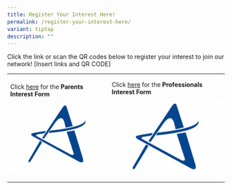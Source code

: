 ```yaml
---
title: Register Your Interest Here!
permalink: /register-your-interest-here/
variant: tiptap
description: ""
---
```

<p>Click the link or scan the QR codes below to register your interest to
join our network! [Insert links and QR CODE]</p>
<table style="minWidth: 50px">
<colgroup>
<col>
<col>
</colgroup>
<tbody>
<tr>
<td rowspan="1" colspan="1">
<p></p>
<p>Click <u>here</u> for the <strong>Parents Interest Form</strong>
</p>
<p></p>
<div class="isomer-image-wrapper">
<img style="width: 100%" height="auto" width="100%" alt="" src="/images/AC_Logo_20240912_blue_1.jpg">
</div>
<p></p>
</td>
<td rowspan="1" colspan="1">
<p></p>
<p>Click <u>here</u> for the <strong>Professionals Interest Form</strong>
</p>
<div class="isomer-image-wrapper">
<img style="width: 100%" height="auto" width="100%" alt="" src="/images/AC_Logo_20240912_blue_1.jpg">
</div>
</td>
</tr>
</tbody>
</table>
<p></p>
